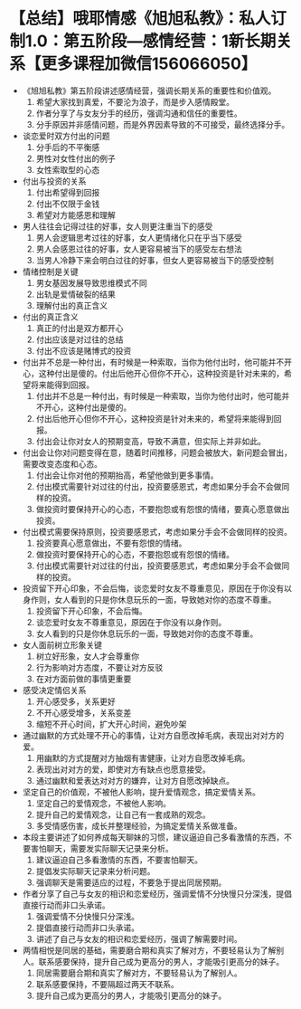 # 【总结】哦耶情感《旭旭私教》：私人订制1.0：第五阶段—感情经营：1新长期关系【更多课程加微信156066050】

-   《旭旭私教》第五阶段讲述感情经营，强调长期关系的重要性和价值观。
    1.  希望大家找到真爱，不要沦为浪子，而是步入感情殿堂。
    2.  作者分享了与女友分手的经历，强调沟通和信任的重要性。
    3.  分手原因并非感情问题，而是外界因素导致的不可接受，最终选择分手。
-   谈恋爱时双方付出的问题
    1.  分手后的不平衡感
    2.  男性对女性付出的例子
    3.  女性索取型的心态
-   付出与投资的关系
    1.  付出希望得到回报
    2.  付出不仅限于金钱
    3.  希望对方能感恩和理解
-   男人往往会记得过往的好事，女人则更注重当下的感受
    1.  男人会逻辑思考过往的好事，女人更情绪化只在乎当下感受
    2.  男人会感恩过往的好事，女人更容易被当下的感受左右想法
    3.  当男人冷静下来会明白过往的好事，但女人更容易被当下的感受控制
-   情绪控制是关键
    1.  男女基因发展导致思维模式不同
    2.  出轨是爱情破裂的结果
    3.  理解付出的真正含义
-   付出的真正含义
    1.  真正的付出是双方都开心
    2.  付出应该是对过往的总结
    3.  付出不应该是赌博式的投资
-   付出并不总是一种付出，有时候是一种索取，当你为他付出时，他可能并不开心，这种付出是傻的。付出后他开心但你不开心，这种投资是针对未来的，希望将来能得到回报。
    1.  付出并不总是一种付出，有时候是一种索取，当你为他付出时，他可能并不开心，这种付出是傻的。
    2.  付出后他开心但你不开心，这种投资是针对未来的，希望将来能得到回报。
    3.  付出会让你对女人的预期变高，导致不满意，但实际上并非如此。
-   付出会让你对问题变得在意，随着时间推移，问题会被放大，新问题会冒出，需要改变态度和心态。
    1.  付出会让你对他的预期抬高，希望他做到更多事情。
    2.  付出模式需要针对过往的付出，投资要感恩式，考虑如果分手会不会做同样的投资。
    3.  做投资时要保持开心的心态，不要抱怨或有怨恨的情绪，要真心愿意做出投资。
-   付出模式需要保持原则，投资要感恩式，考虑如果分手会不会做同样的投资。
    1.  投资要真心愿意做出，不要有怨恨的情绪。
    2.  做投资时要保持开心的心态，不要抱怨或有怨恨的情绪。
    3.  付出模式需要针对过往的付出，投资要感恩式，考虑如果分手会不会做同样的投资。
-   投资留下开心印象，不会后悔，谈恋爱时女友不尊重意见，原因在于你没有以身作则，女人看到的只是你休息玩乐的一面，导致她对你的态度不尊重。
    1.  投资留下开心印象，不会后悔。
    2.  谈恋爱时女友不尊重意见，原因在于你没有以身作则。
    3.  女人看到的只是你休息玩乐的一面，导致她对你的态度不尊重。
-   女人面前树立形象关键
    1.  树立好形象，女人才会尊重你
    2.  行为影响对方态度，不要让对方反驳
    3.  在对方面前做的事情更重要
-   感受决定情侣关系
    1.  开心感受多，关系更好
    2.  不开心感受增多，关系变差
    3.  缩短不开心时间，扩大开心时间，避免吵架
-   通过幽默的方式处理不开心的事情，让对方自愿改掉毛病，表现出对对方的爱。
    1.  用幽默的方式提醒对方抽烟有害健康，让对方自愿改掉毛病。
    2.  表现出对对方的爱，即使对方有缺点也愿意接受。
    3.  通过幽默和爱表达对对方的嫌弃，让对方自愿改掉缺点。
-   坚定自己的价值观，不被他人影响，提升爱情观念，搞定爱情关系。
    1.  坚定自己的爱情观念，不被他人影响。
    2.  提升自己的爱情观念，让自己有一套成熟的观念。
    3.  多受情感伤害，成长并整理经验，为搞定爱情关系做准备。
-   本段主要讲述了如何养成每天聊妹的习惯，建议逼迫自己多看激情的东西，不要害怕聊天，需要发实际聊天记录来分析。
    1.  建议逼迫自己多看激情的东西，不要害怕聊天。
    2.  提倡发实际聊天记录来分析问题。
    3.  强调聊天是需要适应的过程，不要急于提出同居预期。
-   作者分享了自己与女友的相识和恋爱经历，强调爱情不分快慢只分深浅，提倡直接行动而非口头承诺。
    1.  强调爱情不分快慢只分深浅。
    2.  提倡直接行动而非口头承诺。
    3.  讲述了自己与女友的相识和恋爱经历，强调了解需要时间。
-   两情相悦是同居的基础，需要磨合期和真实了解对方，不要轻易认为了解别人。联系感要保持，提升自己成为更高分的男人，才能吸引更高分的妹子。
    1.  同居需要磨合期和真实了解对方，不要轻易认为了解别人。
    2.  联系感要保持，不要隔超过两天不联系。
    3.  提升自己成为更高分的男人，才能吸引更高分的妹子。